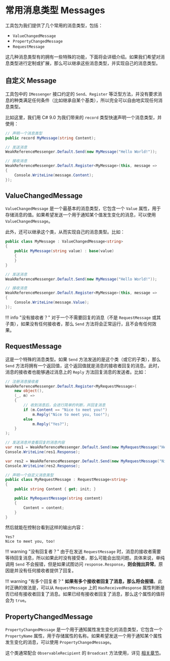 # 常用消息类型 Messages

工具包为我们提供了几个常用的消息类型，包括：

- `ValueChangedMessage`
- `PropertyChangedMessage`
- `RequestMessage`

这几种消息类型有的拥有一些特殊的功能，下面将会详细介绍。如果我们希望对消息类型进行定制或扩展，那么可以继承这些消息类型，并实现自己的消息类型。

## 自定义 Message

工具包中的 `IMessenger` 接口约定的 `Send`、`Register` 等泛型方法，并没有要求消息的种类满足任何条件（比如继承自某个基类），所以完全可以自由地实现任何消息类型。

比如这里，我们用 C# 9.0 为我们带来的 `record` 类型快速声明一个消息类型，并使用：

```csharp
// 声明一个消息类型
public record MyMessage(string Content);

// 发送消息
WeakReferenceMessenger.Default.Send(new MyMessage("Hello World!"));

// 接收消息
WeakReferenceMessenger.Default.Register<MyMessage>(this, message =>
{
    Console.WriteLine(message.Content);
});
```

## ValueChangedMessage

`ValueChangedMessage` 是一个最基本的消息类型，它包含一个 `Value` 属性，用于存储消息的值。如果希望发送一个用于通知某个值发生变化的消息，可以使用 `ValueChangedMessage`。

此外，还可以继承这个类，从而实现自己的消息类型。比如：

```csharp
public class MyMessage : ValueChangedMessage<string>
{
    public MyMessage(string value) : base(value)
    {
    }
}

// 发送消息
WeakReferenceMessenger.Default.Send(new MyMessage("Hello World!"));

// 接收消息
WeakReferenceMessenger.Default.Register<MyMessage>(this, message =>
{
    Console.WriteLine(message.Value);
});
```

!!! info "没有接收者？"
    对于一个不需要回复的消息（不是 `RequestMessage` 或其子类），如果没有任何接收者，那么 `Send` 方法将会正常运行，且不会有任何效果。

## RequestMessage

这是一个特殊的消息类型。如果 `Send` 方法发送的是这个类（或它的子类），那么 `Send` 方法将拥有一个返回值，这个返回值就是消息的接收者回复的消息。此时，消息的接收者也能够通过消息上的 `Reply` 方法回复消息的发送者。比如：

```csharp
// 注册消息接收者
WeakReferenceMessenger.Default.Register<MyRequestMessage>(
    new object(),
    (_, m) =>
    {
        // 收到消息后，会进行简单的判断，并回复消息
        if (m.Content == "Nice to meet you!")
            m.Reply("Nice to meet you, too!");
        else
            m.Reply("Yes?");
    }
);

// 发送消息并查看回复的消息内容
var res1 = WeakReferenceMessenger.Default.Send(new MyRequestMessage("Hello!"));
Console.WriteLine(res1.Response);

var res2 = WeakReferenceMessenger.Default.Send(new MyRequestMessage("Nice to meet you!"));
Console.WriteLine(res2.Response);

// 声明一个自定义消息类型
public class MyRequestMessage : RequestMessage<string>
{
    public string Content { get; init; }

    public MyRequestMessage(string content)
    {
        Content = content;
    }
}
```

然后就能在控制台看到这样的输出内容：

```
Yes?
Nice to meet you, too!
```

!!! warning "没有回复者？"
    由于在发送 `RequestMessage` 时，消息的接收者需要等待回复消息，所以如果此时没有接受者，那么可能会出现问题。具体来说，单纯调用 `Send` 不会报错，但是如果试图访问 `response.Response`，**则会抛出异常**。原因是并没有任何接收者提供了回复。

!!! warning "有多个回复者？"
    **如果有多个接收者回复了消息，那么将会报错**。此时正确的做法是，可以从 `RequestMessage` 上的 `HasReceivedResponse` 属性判断是否已经有接收者回复了消息。如果已经有接收者回复了消息，那么这个属性的值将会为 `true`。

## PropertyChangedMessage

`PropertyChangedMessage` 是一个用于通知属性发生变化的消息类型，它包含一个 `PropertyName` 属性，用于存储属性的名称。如果希望发送一个用于通知某个属性发生变化的消息，可以使用 `PropertyChangedMessage`。

这个类通常配合 `ObservableRecipient` 的 `Broadcast` 方法使用，详见 [相关章节](../ComponentModel/ObservableRecipient.md)。
